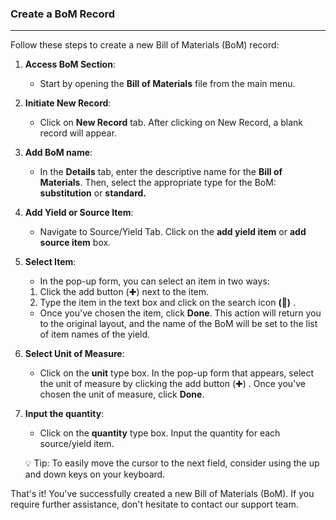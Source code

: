 ### Create a BoM Record
____________________________
Follow these steps to create a new Bill of Materials (BoM) record:

1. **Access BoM Section**:
    
    - Start by opening the **Bill of Materials** file from the main menu.
2. **Initiate New Record**:
    
    - Click on **New Record** tab. After clicking on New Record, a blank record will appear.
3. **Add BoM name**:

	* In the **Details** tab, enter the descriptive name for the **Bill of Materials**. Then, select the appropriate type for the BoM: **substitution** or **standard.** 
4. **Add Yield or Source Item**:
    
    - Navigate to Source/Yield Tab. Click on the **add yield item** or **add source item** box.
5. **Select Item**:
    
    -  In the pop-up form, you can select an item in two ways:

	1. Click the add button (✚) next to the item.
	2. Type the item in the text box and click on the search icon **(🔎)** .

	* Once you've chosen the item, click **Done**. This action will return you to the original layout, and the name of the BoM will be set to the list of item names of the yield.
6. **Select Unit of Measure**:

	- Click on the **unit** type box. In the pop-up form that appears, select the unit of measure by clicking the add button (✚) . Once you've chosen the unit of measure, click **Done**. 
7. **Input the quantity**:

	 - Click on the **quantity** type box. Input the quantity for each source/yield item. 

	💡 Tip: To easily move the cursor to the next field, consider using the up and down keys on your keyboard.


That's it! You've successfully created a new Bill of Materials (BoM). If you require further assistance, don't hesitate to contact our support team.